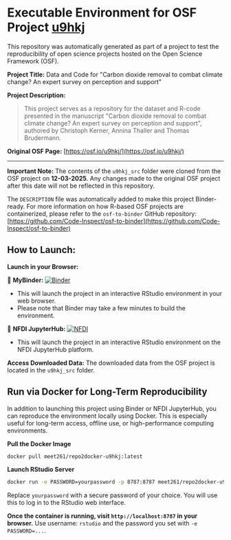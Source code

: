 # Executable Environment for OSF Project [u9hkj](https://osf.io/u9hkj/)

This repository was automatically generated as part of a project to test the reproducibility of open science projects hosted on the Open Science Framework (OSF).

**Project Title:** Data and Code for "Carbon dioxide removal to combat climate change? An expert survey on perception and support"

**Project Description:**
> This project serves as a repository for the dataset and R-code presented in the manuscript "Carbon dioxide removal to combat climate change? An expert survey on perception and support", authored by Christoph Kerner, Annina Thaller and Thomas Brudermann.

**Original OSF Page:** [https://osf.io/u9hkj/](https://osf.io/u9hkj/)

---

**Important Note:** The contents of the `u9hkj_src` folder were cloned from the OSF project on **12-03-2025**. Any changes made to the original OSF project after this date will not be reflected in this repository.

The `DESCRIPTION` file was automatically added to make this project Binder-ready. For more information on how R-based OSF projects are containerized, please refer to the `osf-to-binder` GitHub repository: [https://github.com/Code-Inspect/osf-to-binder](https://github.com/Code-Inspect/osf-to-binder)

## How to Launch:

**Launch in your Browser:**

🚀 **MyBinder:** [![Binder](https://mybinder.org/badge_logo.svg)](https://mybinder.org/v2/gh/code-inspect-binder/osf_u9hkj/HEAD?urlpath=rstudio)

   * This will launch the project in an interactive RStudio environment in your web browser.
   * Please note that Binder may take a few minutes to build the environment.

🚀 **NFDI JupyterHub:** [![NFDI](https://nfdi-jupyter.de/images/nfdi_badge.svg)](https://hub.nfdi-jupyter.de/r2d/gh/code-inspect-binder/osf_u9hkj/HEAD?urlpath=rstudio)

   * This will launch the project in an interactive RStudio environment on the NFDI JupyterHub platform.

**Access Downloaded Data:**
The downloaded data from the OSF project is located in the `u9hkj_src` folder.

## Run via Docker for Long-Term Reproducibility

In addition to launching this project using Binder or NFDI JupyterHub, you can reproduce the environment locally using Docker. This is especially useful for long-term access, offline use, or high-performance computing environments.

**Pull the Docker Image**

```bash
docker pull meet261/repo2docker-u9hkj:latest
```

**Launch RStudio Server**

```bash
docker run -e PASSWORD=yourpassword -p 8787:8787 meet261/repo2docker-u9hkj
```
Replace `yourpassword` with a secure password of your choice. You will use this to log in to the RStudio web interface.

**Once the container is running, visit `http://localhost:8787` in your browser.**
Use username: `rstudio` and the password you set with `-e PASSWORD=...`.
